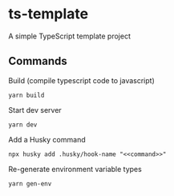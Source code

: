 # ts-template

A simple TypeScript template project

## Commands

Build (compile typescript code to javascript)

```shell
yarn build
```

Start dev server

```shell
yarn dev
```

Add a Husky command

```shell
npx husky add .husky/hook-name "<<command>>"
```

Re-generate environment variable types

```shell
yarn gen-env
```
